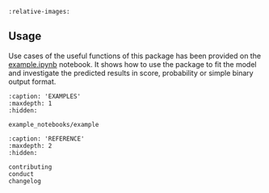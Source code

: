 ```{include} ../README.md
:relative-images:
```
## Usage

Use cases of the useful functions of this package has been provided on the [example.ipynb](example_notebooks/example.ipynb)
notebook. It shows how to use the package to fit the model and investigate the predicted results in score,
probability or simple binary output format.

```{toctree}
:caption: 'EXAMPLES'
:maxdepth: 1
:hidden:

example_notebooks/example
```

```{toctree}
:caption: 'REFERENCE'
:maxdepth: 2
:hidden:

contributing
conduct
changelog
```

